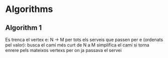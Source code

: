 # Algorithms

## Algorithm 1
Es trenca el vertex e: N -> M
per tots els serveis que passen per e (ordenats pel valor):
  busca el camí més curt de N a M
  simplifica el camí si torna enrere pels mateixos vertexs per on ja passava el servei
